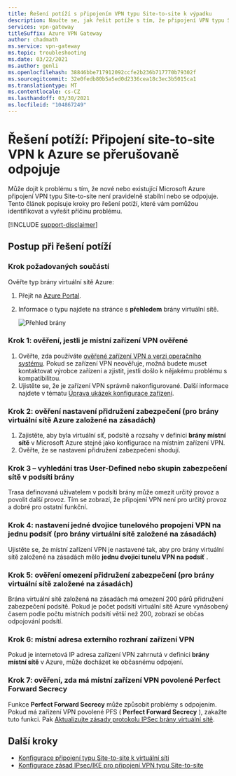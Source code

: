 ```yaml
---
title: Řešení potíží s připojením VPN typu Site-to-site k výpadku
description: Naučte se, jak řešit potíže s tím, že připojení VPN typu Site-to-site se pravidelně odpojí.
services: vpn-gateway
titleSuffix: Azure VPN Gateway
author: chadmath
ms.service: vpn-gateway
ms.topic: troubleshooting
ms.date: 03/22/2021
ms.author: genli
ms.openlocfilehash: 38846bbe717912092ccfe2b236b717770b79302f
ms.sourcegitcommit: 32e0fedb80b5a5ed0d2336cea18c3ec3b5015ca1
ms.translationtype: MT
ms.contentlocale: cs-CZ
ms.lasthandoff: 03/30/2021
ms.locfileid: "104867249"
---
```

# <a name="troubleshooting-azure-site-to-site-vpn-disconnects-intermittently"></a>Řešení potíží: Připojení site-to-site VPN k Azure se přerušovaně odpojuje

Může dojít k problému s tím, že nové nebo existující Microsoft Azure připojení VPN typu Site-to-site není pravidelně stabilní nebo se odpojuje. Tento článek popisuje kroky pro řešení potíží, které vám pomůžou identifikovat a vyřešit příčinu problému. 

[!INCLUDE [support-disclaimer](../../includes/support-disclaimer.md)]

## <a name="troubleshooting-steps"></a>Postup při řešení potíží

### <a name="prerequisite-step"></a>Krok požadovaných součástí

Ověřte typ brány virtuální sítě Azure:

1. Přejít na [Azure Portal](https://portal.azure.com).
2. Informace o typu najdete na stránce s **přehledem** brány virtuální sítě.
    
    ![Přehled brány](media/vpn-gateway-troubleshoot-site-to-site-disconnected-intermittently/gatewayoverview.png)

### <a name="step-1-check-whether-the-on-premises-vpn-device-is-validated"></a>Krok 1: ověření, jestli je místní zařízení VPN ověřené

1. Ověřte, zda používáte [ověřené zařízení VPN a verzi operačního systému](vpn-gateway-about-vpn-devices.md#devicetable). Pokud se zařízení VPN neověřuje, možná budete muset kontaktovat výrobce zařízení a zjistit, jestli došlo k nějakému problému s kompatibilitou.
2. Ujistěte se, že je zařízení VPN správně nakonfigurované. Další informace najdete v tématu [Úprava ukázek konfigurace zařízení](vpn-gateway-about-vpn-devices.md#editing).

### <a name="step-2-check-the-security-association-settingsfor-policy-based-azure-virtual-network-gateways"></a>Krok 2: ověření nastavení přidružení zabezpečení (pro brány virtuální sítě Azure založené na zásadách)

1. Zajistěte, aby byla virtuální síť, podsítě a rozsahy v definici **brány místní sítě** v Microsoft Azure stejné jako konfigurace na místním zařízení VPN.
2. Ověřte, že se nastavení přidružení zabezpečení shodují.

### <a name="step-3-check-for-user-defined-routes-or-network-security-groups-on-gateway-subnet"></a>Krok 3 – vyhledání tras User-Defined nebo skupin zabezpečení sítě v podsíti brány

Trasa definovaná uživatelem v podsíti brány může omezit určitý provoz a povolit další provoz. Tím se zobrazí, že připojení VPN není pro určitý provoz a dobré pro ostatní funkční. 

### <a name="step-4-check-the-one-vpn-tunnel-per-subnet-pair-setting-for-policy-based-virtual-network-gateways"></a>Krok 4: nastavení jedné dvojice tunelového propojení VPN na jednu podsíť (pro brány virtuální sítě založené na zásadách)

Ujistěte se, že místní zařízení VPN je nastavené tak, aby pro brány virtuální sítě založené na zásadách mělo **jednu dvojici tunelu VPN na podsíť** .

### <a name="step-5-check-for-security-association-limitation-for-policy-based-virtual-network-gateways"></a>Krok 5: ověření omezení přidružení zabezpečení (pro brány virtuální sítě založené na zásadách)

Brána virtuální sítě založená na zásadách má omezení 200 párů přidružení zabezpečení podsítě. Pokud je počet podsítí virtuální sítě Azure vynásobený časem podle počtu místních podsítí větší než 200, zobrazí se občas odpojování podsítí.

### <a name="step-6-check-on-premises-vpn-device-external-interface-address"></a>Krok 6: místní adresa externího rozhraní zařízení VPN

Pokud je internetová IP adresa zařízení VPN zahrnutá v definici **brány místní sítě** v Azure, může docházet ke občasnému odpojení.

### <a name="step-7-check-whether-the-on-premises-vpn-device-has-perfect-forward-secrecy-enabled"></a>Krok 7: ověření, zda má místní zařízení VPN povolené Perfect Forward Secrecy

Funkce **Perfect Forward Secrecy** může způsobit problémy s odpojením. Pokud má zařízení VPN povolené PFS ( **Perfect Forward Secrecy** ), zakažte tuto funkci. Pak [Aktualizujte zásady protokolu IPSec brány virtuální sítě](vpn-gateway-ipsecikepolicy-rm-powershell.md#managepolicy).

## <a name="next-steps"></a>Další kroky

- [Konfigurace připojení typu Site-to-site k virtuální síti](./tutorial-site-to-site-portal.md)
- [Konfigurace zásad IPsec/IKE pro připojení VPN typu Site-to-site](vpn-gateway-ipsecikepolicy-rm-powershell.md)
